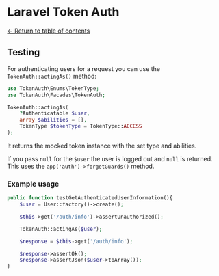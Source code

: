 # Laravel Token Auth

[&larr; Return to table of contents](./README.md)

## Testing

For authenticating users for a request you can use the `TokenAuth::actingAs()` method:

```php
use TokenAuth\Enums\TokenType;
use TokenAuth\Facades\TokenAuth;

TokenAuth::actingAs(
    ?Authenticatable $user,
    array $abilities = [],
    TokenType $tokenType = TokenType::ACCESS
);
```

It returns the mocked token instance with the set type and abilities.

If you pass `null` for the `$user` the user is logged out and `null` is returned. This uses the `app('auth')->forgetGuards()` method.

### Example usage

```php
public function testGetAuthenticatedUserInformation(){
    $user = User::factory()->create();

    $this->get('/auth/info')->assertUnauthorized();

    TokenAuth::actingAs($user);

    $response = $this->get('/auth/info');

    $response->assertOk();
    $response->assertJson($user->toArray());
}
```
